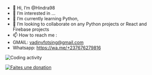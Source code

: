 - 👋 Hi, I’m @Hindra98
- 👀 I’m interested in ...
- 🌱 I’m currently learning Python, 
- 💞️ I’m looking to collaborate on any Python projects or React and Firebase projects
- 📫 How to reach me :
- GMAIL: vadinyfotsing@gmail.com
- Whatsapp: https://wa.me/+237676279816

![Coding activity](https://wakatime.com/share/@hindra98/86b7904e-2952-425c-8e3f-ab8ecc660c5f.svg "Mon activité journalière")

[![Faites une donation](https://helloimjessa.files.wordpress.com/2021/06/bmc-button.png?w=300 "Payez moi un café SVP")](https://www.buymeacoffee.com/hindra98)

<!---
Hindra98/Hindra98 is a ✨ special ✨ repository because its `README.md` (this file) appears on your GitHub profile.
You can click the Preview link to take a look at your changes.
--->
